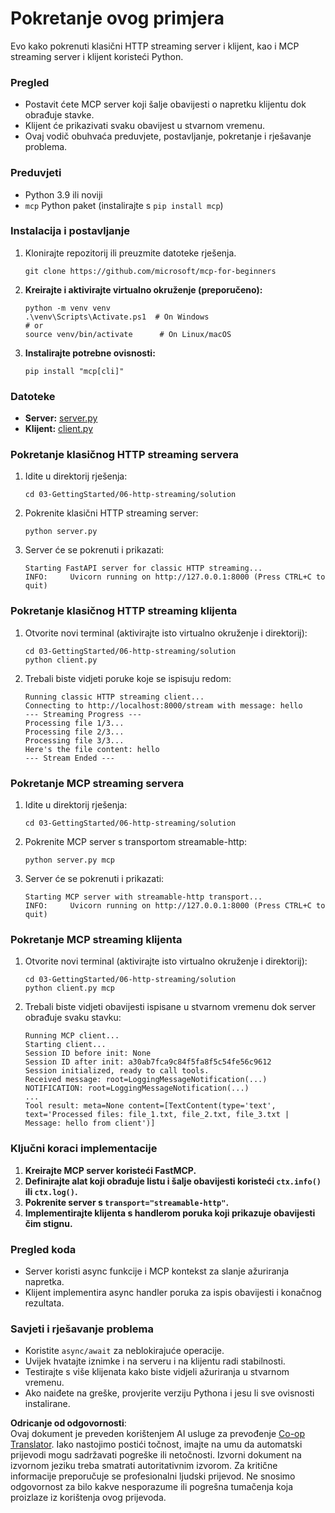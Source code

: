 <!--
CO_OP_TRANSLATOR_METADATA:
{
  "original_hash": "4c4da5949611d91b06d8a5d450aae8d6",
  "translation_date": "2025-07-13T21:22:51+00:00",
  "source_file": "03-GettingStarted/06-http-streaming/solution/python/README.md",
  "language_code": "hr"
}
-->
# Pokretanje ovog primjera

Evo kako pokrenuti klasični HTTP streaming server i klijent, kao i MCP streaming server i klijent koristeći Python.

### Pregled

- Postavit ćete MCP server koji šalje obavijesti o napretku klijentu dok obrađuje stavke.
- Klijent će prikazivati svaku obavijest u stvarnom vremenu.
- Ovaj vodič obuhvaća preduvjete, postavljanje, pokretanje i rješavanje problema.

### Preduvjeti

- Python 3.9 ili noviji
- `mcp` Python paket (instalirajte s `pip install mcp`)

### Instalacija i postavljanje

1. Klonirajte repozitorij ili preuzmite datoteke rješenja.

   ```pwsh
   git clone https://github.com/microsoft/mcp-for-beginners
   ```

1. **Kreirajte i aktivirajte virtualno okruženje (preporučeno):**

   ```pwsh
   python -m venv venv
   .\venv\Scripts\Activate.ps1  # On Windows
   # or
   source venv/bin/activate      # On Linux/macOS
   ```

1. **Instalirajte potrebne ovisnosti:**

   ```pwsh
   pip install "mcp[cli]"
   ```

### Datoteke

- **Server:** [server.py](../../../../../../03-GettingStarted/06-http-streaming/solution/python/server.py)
- **Klijent:** [client.py](../../../../../../03-GettingStarted/06-http-streaming/solution/python/client.py)

### Pokretanje klasičnog HTTP streaming servera

1. Idite u direktorij rješenja:

   ```pwsh
   cd 03-GettingStarted/06-http-streaming/solution
   ```

2. Pokrenite klasični HTTP streaming server:

   ```pwsh
   python server.py
   ```

3. Server će se pokrenuti i prikazati:

   ```
   Starting FastAPI server for classic HTTP streaming...
   INFO:     Uvicorn running on http://127.0.0.1:8000 (Press CTRL+C to quit)
   ```

### Pokretanje klasičnog HTTP streaming klijenta

1. Otvorite novi terminal (aktivirajte isto virtualno okruženje i direktorij):

   ```pwsh
   cd 03-GettingStarted/06-http-streaming/solution
   python client.py
   ```

2. Trebali biste vidjeti poruke koje se ispisuju redom:

   ```text
   Running classic HTTP streaming client...
   Connecting to http://localhost:8000/stream with message: hello
   --- Streaming Progress ---
   Processing file 1/3...
   Processing file 2/3...
   Processing file 3/3...
   Here's the file content: hello
   --- Stream Ended ---
   ```

### Pokretanje MCP streaming servera

1. Idite u direktorij rješenja:
   ```pwsh
   cd 03-GettingStarted/06-http-streaming/solution
   ```
2. Pokrenite MCP server s transportom streamable-http:
   ```pwsh
   python server.py mcp
   ```
3. Server će se pokrenuti i prikazati:
   ```
   Starting MCP server with streamable-http transport...
   INFO:     Uvicorn running on http://127.0.0.1:8000 (Press CTRL+C to quit)
   ```

### Pokretanje MCP streaming klijenta

1. Otvorite novi terminal (aktivirajte isto virtualno okruženje i direktorij):
   ```pwsh
   cd 03-GettingStarted/06-http-streaming/solution
   python client.py mcp
   ```
2. Trebali biste vidjeti obavijesti ispisane u stvarnom vremenu dok server obrađuje svaku stavku:
   ```
   Running MCP client...
   Starting client...
   Session ID before init: None
   Session ID after init: a30ab7fca9c84f5fa8f5c54fe56c9612
   Session initialized, ready to call tools.
   Received message: root=LoggingMessageNotification(...)
   NOTIFICATION: root=LoggingMessageNotification(...)
   ...
   Tool result: meta=None content=[TextContent(type='text', text='Processed files: file_1.txt, file_2.txt, file_3.txt | Message: hello from client')]
   ```

### Ključni koraci implementacije

1. **Kreirajte MCP server koristeći FastMCP.**
2. **Definirajte alat koji obrađuje listu i šalje obavijesti koristeći `ctx.info()` ili `ctx.log()`.**
3. **Pokrenite server s `transport="streamable-http"`.**
4. **Implementirajte klijenta s handlerom poruka koji prikazuje obavijesti čim stignu.**

### Pregled koda
- Server koristi async funkcije i MCP kontekst za slanje ažuriranja napretka.
- Klijent implementira async handler poruka za ispis obavijesti i konačnog rezultata.

### Savjeti i rješavanje problema

- Koristite `async/await` za neblokirajuće operacije.
- Uvijek hvatajte iznimke i na serveru i na klijentu radi stabilnosti.
- Testirajte s više klijenata kako biste vidjeli ažuriranja u stvarnom vremenu.
- Ako naiđete na greške, provjerite verziju Pythona i jesu li sve ovisnosti instalirane.

**Odricanje od odgovornosti**:  
Ovaj dokument je preveden korištenjem AI usluge za prevođenje [Co-op Translator](https://github.com/Azure/co-op-translator). Iako nastojimo postići točnost, imajte na umu da automatski prijevodi mogu sadržavati pogreške ili netočnosti. Izvorni dokument na izvornom jeziku treba smatrati autoritativnim izvorom. Za kritične informacije preporučuje se profesionalni ljudski prijevod. Ne snosimo odgovornost za bilo kakve nesporazume ili pogrešna tumačenja koja proizlaze iz korištenja ovog prijevoda.